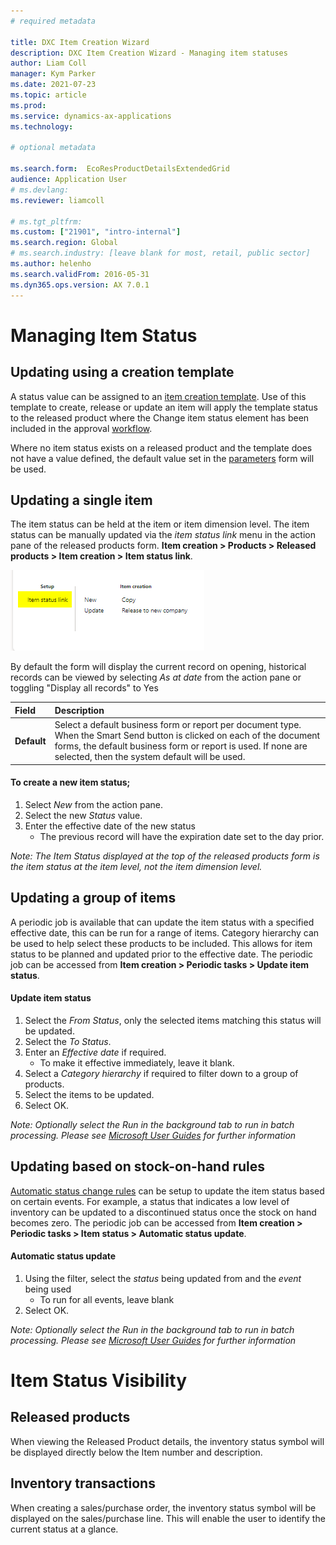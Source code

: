 ```yaml
---
# required metadata

title: DXC Item Creation Wizard
description: DXC Item Creation Wizard - Managing item statuses  
author: Liam Coll
manager: Kym Parker
ms.date: 2021-07-23
ms.topic: article
ms.prod: 
ms.service: dynamics-ax-applications
ms.technology: 

# optional metadata

ms.search.form:  EcoResProductDetailsExtendedGrid
audience: Application User
# ms.devlang: 
ms.reviewer: liamcoll

# ms.tgt_pltfrm: 
ms.custom: ["21901", "intro-internal"]
ms.search.region: Global
# ms.search.industry: [leave blank for most, retail, public sector]
ms.author: helenho
ms.search.validFrom: 2016-05-31
ms.dyn365.ops.version: AX 7.0.1
---
```


#	Managing Item Status

## Updating using a creation template

A status value can be assigned to an [item creation template](../SETUP/ITEM-CREATION/Item-creation-templates.md). Use of this template to create, release or update an item will apply the template status to the released product where the Change item status element has been included in the approval [workflow](../SETUP/Item-creation-workflows.md).

Where no item status exists on a released product and the template does not have a value defined, the default value set in the [parameters](../SETUP/Item-creation-parameters.md) form will be used.

## Updating a single item

The item status can be held at the item or item dimension level. The item status can be manually updated via the *item status link* menu in the action pane of the released products form. **Item creation > Products > Released products > Item creation > Item status link**.

![Item Status link](../IMAGES/Item-Status-Link-Tab.png)

By default the form will display the current record on opening, historical records can be viewed by selecting *As at date* from the action pane or toggling "Display all records" to Yes  

|  **Field**  | **Description** | 
|:---|:---|     
|  **Default**  | Select a default business form or report per document type. When the Smart Send button is clicked on each of the document forms, the default business form or report is used. If none are selected, then the system default will be used.







#### To create a new item status;
1. Select *New* from the action pane.
2. Select the new *Status* value.
3. Enter the effective date of the new status
    * The previous record will have the expiration date set to the day prior.

*Note: The Item Status displayed at the top of the released products form is the item status at the item level, not the item dimension level.*

## Updating a group of items

A periodic job is available that can update the item status with a specified effective date, this can be run for a range of items. Category hierarchy can be used to help select these products to be included. This allows for item status to be planned and updated prior to the effective date. The periodic job can be accessed from **Item creation > Periodic tasks > Update item status**.

#### Update item status
1.	Select the *From Status*, only the selected items matching this status will be updated.
2.	Select the *To Status*.
3.	Enter an *Effective date* if required.  
    * To make it effective immediately, leave it blank.
4.	Select a *Category hierarchy* if required to filter down to a group of products.
5.	Select the items to be updated. 
6.	Select OK.

*Note: Optionally select the Run in the background tab to run in batch processing. Please see [Microsoft User Guides](https://docs.microsoft.com/en-us/dynamics365/fin-ops-core/dev-itpro/sysadmin/batch-processing-overview) for further information*

## Updating based on stock-on-hand rules

[Automatic status change rules](../SETUP/ITEM-SETUP/Automatic-status-change-rules.md) can be setup to update the item status based on certain events. For example, a status that indicates a low level of inventory can be updated to a discontinued status once the stock on hand becomes zero. The periodic job can be accessed from **Item creation > Periodic tasks > Item status > Automatic status update**.

#### Automatic status update
1.	Using the filter, select the *status* being updated from and the *event* being used
    * To run for all events, leave blank
2.	Select OK.

*Note: Optionally select the Run in the background tab to run in batch processing. Please see [Microsoft User Guides](https://docs.microsoft.com/en-us/dynamics365/fin-ops-core/dev-itpro/sysadmin/batch-processing-overview) for further information*

#	Item Status Visibility

## Released products
When viewing the Released Product details, the inventory status symbol will be displayed directly below the Item number and description.

## Inventory transactions
When creating a sales/purchase order, the inventory status symbol will be displayed on the sales/purchase line. This will enable the user to identify the current status at a glance.

